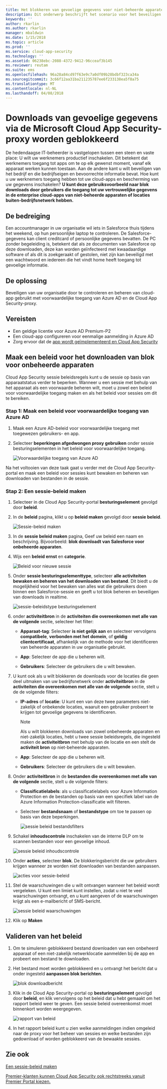 ```yaml
---
title: Het blokkeren van gevoelige gegevens voor niet-beheerde apparaten met behulp van Cloud App Security proxy worden gedownload | Microsoft Docs
description: Dit onderwerp beschrijft het scenario voor het beveiligen van uw organisatie tegen downloads van gevoelige gegevens door niet-beheerde devicesusing Azure AD-proxymogelijkheden.
keywords: ''
author: rkarlin
ms.author: rkarlin
manager: mbaldwin
ms.date: 1/15/2018
ms.topic: article
ms.prod: ''
ms.service: cloud-app-security
ms.technology: ''
ms.assetid: 06238ebc-2088-4372-9412-96cceaf3b145
ms.reviewer: reutam
ms.suite: ems
ms.openlocfilehash: 96a28a84cd97f63e9c7a0df09b28bdbf323ca34a
ms.sourcegitcommit: 3c66f12aa31ba211235787ee6f233138ea5f8a75
ms.translationtype: MT
ms.contentlocale: nl-NL
ms.lasthandoff: 04/08/2018
---
```

# <a name="blocking-downloads-of-sensitive-information-using-the-microsoft-cloud-app-security-proxy"></a>Downloads van gevoelige gegevens via de Microsoft Cloud App Security-proxy worden geblokkeerd


De hedendaagse IT-beheerder is vastgelopen tussen een steen en vaste place: U wilt uw werknemers productief inschakelen. Dit betekent dat werknemers toegang tot apps om te op elk gewenst moment, vanaf elk apparaat werken kunnen toestaan. Aan de andere kant u wilt beveiligen van het bedrijf en die bedrijfseigen en bevoorrechte informatie bevat. Hoe kunt u uw werknemers toegang hebben tot uw cloud-apps en bescherming van uw gegevens inschakelen? **U kunt deze gebruiksvoorbeeld naar blok downloads door gebruikers die toegang tot uw vertrouwelijke gegevens in de enterprise cloud-apps van niet-beheerde apparaten of locaties buiten-bedrijfsnetwerk hebben.**


## <a name="the-threat"></a>De bedreiging
Een accountmanager in uw organisatie wil iets in Salesforce thuis tijdens het weekend, op hun persoonlijke laptop te controleren. De Salesforce-gegevens kan client creditcard of persoonlijke gegevens bevatten. De PC zonder begeleiding is, betekent dat als ze documenten van Salesforce op deze downloaden, deze kan worden geïnfecteerd met kwaadaardige software of als dit is zoekgeraakt of gestolen, niet zijn kan beveiligd met een wachtwoord en iedereen die het vindt home heeft toegang tot gevoelige informatie. 

## <a name="the-solution"></a>De oplossing
Beveiligen van uw organisatie door te controleren en beheren van cloud-app gebruikt met voorwaardelijke toegang van Azure AD en de Cloud App Security-proxy.  

## <a name="prerequisites"></a>Vereisten

- Een geldige licentie voor Azure AD Premium-P2
- Een cloud-app configureren voor eenmalige aanmelding in Azure AD  
- Zorg ervoor dat de [app wordt geïmplementeerd en Cloud App Security](proxy-deployment-aad.md)

## <a name="create-a-block-download-policy-for-unmanaged-devices"></a>Maak een beleid voor het downloaden van blok voor onbeheerde apparaten  

Cloud App Security sessie beleidsregels kunt u de sessie op basis van apparaatstatus verder te beperken. Wanneer u een sessie met behulp van het apparaat als een voorwaarde beheren wilt, moet u zowel een beleid voor voorwaardelijke toegang maken en als het beleid voor sessies om dit te bereiken.  

### <a name="step-1-create-an-azure-ad-conditional-access-policy"></a>Stap 1: Maak een beleid voor voorwaardelijke toegang van Azure AD

1. Maak een Azure AD-beleid voor voorwaardelijke toegang met toegewezen gebruikers- en app.
2. Selecteer **beperkingen afgedwongen proxy gebruiken** onder sessie besturingselementen in het beleid voor voorwaardelijke toegang.   

   ![Voorwaardelijke toegang van Azure AD](./media/proxy-deploy-restrictions-aad.png)

Na het voltooien van deze taak gaat u verder met de Cloud App Security-portal en maak een beleid voor sessies kunt bewaken en beheren van downloaden van bestanden in de sessie.

### <a name="step-2-create-a-session-policy"></a>Stap 2: Een sessie-beleid maken

1. Selecteer in de Cloud App Security-portal **besturingselement** gevolgd door **beleid**. 

2. In de **beleid** pagina, klikt u op **beleid maken** gevolgd door **sessie beleid**.
 
   ![Sessie-beleid maken](./media/create-session-policy.png)

3. In de **sessie beleid maken** pagina, Geef uw beleid een naam en beschrijving. Bijvoorbeeld: **blok downloadt van Salesforce voor onbeheerde apparaten**.

4. Wijs een **beleid ernst** en **categorie**.

   ![Beleid voor nieuwe sessie](./media/new-session-policy.png)

5. Onder **sessie besturingselementtype**, selecteer **alle activiteiten bewaken en beheren van het downloaden van bestand**. Dit biedt u de mogelijkheid voor het bewaken van alles wat die gebruikers doen binnen een Salesforce-sessie en geeft u tot blok beheren en beveiligen van downloads in realtime.

   ![sessie-beleidstype besturingselement](./media/session-policy-control-type.png)

6. onder **activiteitbron** in de **activiteiten die overeenkomen met alle van de volgende** sectie, selecteer het filter: 
    
   - **Apparaat-tag**: Selecteer **is niet gelijk aan** en selecteer vervolgens **compatibele**, **verbonden met het domein**, of **geldig clientcertificaat**, afhankelijk van de methode voor het identificeren van beheerde apparaten in uw organisatie gebruikt. 
    
   - **App**: Selecteer de app die u beheren wilt.  

   - **Gebruikers**: Selecteer de gebruikers die u wilt bewaken.  
    
7. U kunt ook als u wilt blokkeren de downloads voor de locaties die geen deel uitmaken van uw bedrijfsnetwerk onder **activiteitbron** in de **activiteiten die overeenkomen met alle van de volgende** sectie, stelt u de de volgende filters: 

   - **IP-adres** of **locatie**: U kunt een van deze twee parameters niet-zakelijk of onbekende locaties, waaruit een gebruiker probeert te krijgen tot gevoelige gegevens te identificeren.

     > [!NOTE]
     > Als u wilt blokkeren downloads van zowel onbeheerde apparaten en niet-zakelijk locaties, hebt u twee sessie beleidsregels, die ingesteld maken de **activiteitbron** met behulp van de locatie en een stelt de **activiteit bron** op niet-beheerde apparaten.
 
   - **App**: Selecteer de app die u beheren wilt.    
   
   - **Gebruikers**: Selecteer de gebruikers die u wilt bewaken.  

8. Onder **activiteitbron** in de **bestanden die overeenkomen met alle van de volgende** sectie, stelt u de volgende filters: 
   
   - **Classificatielabels**: als u classificatielabels voor Azure Information Protection en de bestanden op basis van een specifiek label van de Azure Information Protection-classificatie wilt filteren.
   
   - Selecteer **bestandsnaam** of **bestandstype** om toe te passen op basis van deze beperkingen.
 
     ![sessie beleid bestandsfilters](./media/session-policy-file-filters.png)

9. Schakel **inhoudscontrole** inschakelen van de interne DLP om te scannen bestanden voor een gevoelige inhoud. 

   ![sessie beleid inhoudscontrole](./media/session-policy-content-inspection.png)

10. Onder **acties**, selecteer **blok**. De blokkeringsbericht die uw gebruikers krijgen wanneer ze worden niet downloaden van bestanden aanpassen.  

    ![acties voor sessie-beleid](./media/session-policy-actions.png)

11. Stel de waarschuwingen die u wilt ontvangen wanneer het beleid wordt vergeleken. U kunt een limiet kunt instellen, zodat u niet te veel waarschuwingen ontvangt, en u kunt aangeven of de waarschuwingen krijgt als een e-mailbericht of SMS-bericht.

    ![sessie beleid waarschuwingen](./media/session-policy-alert.png)


12. Klik op **Maken**  
 

## <a name="validate-your-policy"></a>Valideren van het beleid 

1. Om te simuleren geblokkeerd bestand downloaden van een onbeheerd apparaat of een niet-zakelijk netwerklocatie aanmelden bij de app en probeert een bestand te downloaden. 

2. Het bestand moet worden geblokkeerd en u ontvangt het bericht dat u onder ingesteld **aanpassen blok berichten**. 

   ![blok downloadbericht](./media/block-download-message.png)

3. Klik in de Cloud App Security-portal op **besturingselement** gevolgd door **beleid**, en klik vervolgens op het beleid dat u hebt gemaakt om het rapport beleid weer te geven. Een sessie beleid overeenkomst moet binnenkort worden weergegeven. 
 
   ![rapport van beleid](./media/session-policy-report.png)

4. In het rapport beleid kunt u zien welke aanmeldingen indien omgeleid naar de proxy voor het beheer van sessies en welke bestanden zijn gedownload of worden geblokkeerd van de bewaakte sessies.




## <a name="see-also"></a>Zie ook  
[Een sessie-beleid maken](session-policy-aad.md)   

[Premier-klanten kunnen Cloud App Security ook rechtstreeks vanuit Premier Portal kiezen.](https://premier.microsoft.com/)  
  
  